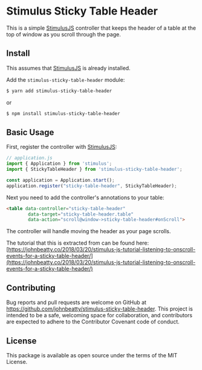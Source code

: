 
# Stimulus Sticky Table Header

This is a simple [StimulusJS](https://stimulusjs.org) controller that keeps the header of a table at the top of window as you scroll through the page.

## Install

This assumes that [StimulusJS](https://stimulusjs.org) is already installed.

Add the `stimulus-sticky-table-header` module:

```bash
$ yarn add stimulus-sticky-table-header
```

or

```bash
$ npm install stimulus-sticky-table-header
```

## Basic Usage

First, register the controller with [StimulusJS](https://stimulusjs.org):

```Javascript
// application.js
import { Application } from 'stimulus';
import { StickyTableHeader } from 'stimulus-sticky-table-header';

const application = Application.start();
application.register("sticky-table-header", StickyTableHeader);
```

Next you need to add the controller's annotations to your table:

```html
<table data-controller="sticky-table-header" 
        data-target="sticky-table-header.table" 
        data-action="scroll@window->sticky-table-header#onScroll">
```

The controller will handle moving the header as your page scrolls.

The tutorial that this is extracted from can be found here: [https://johnbeatty.co/2018/03/20/stimulus-js-tutorial-listening-to-onscroll-events-for-a-sticky-table-header/](https://johnbeatty.co/2018/03/20/stimulus-js-tutorial-listening-to-onscroll-events-for-a-sticky-table-header/)

## Contributing

Bug reports and pull requests are welcome on GitHub at <https://github.com/johnbeatty/stimulus-sticky-table-header>.  This project is intended to be a safe, welcoming space for  collaboration, and contributors are expected to adhere to the  Contributor Covenant code of conduct.

## License

This package is available as open source under the terms of the MIT License.
